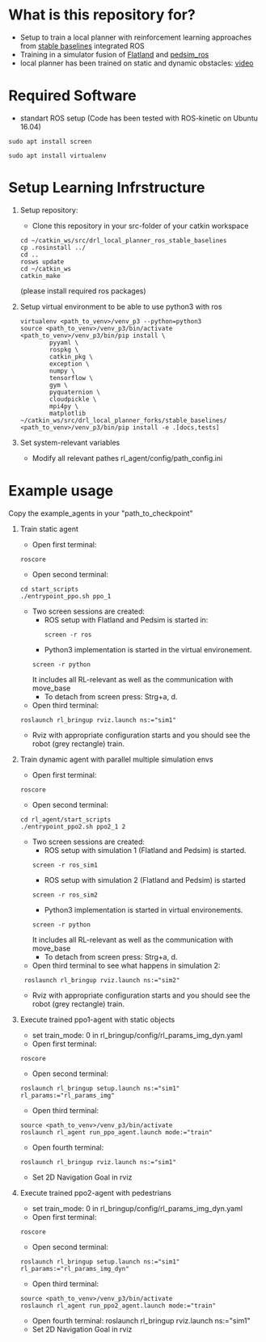 # What is this repository for?
* Setup to train a local planner with reinforcement learning approaches from [stable baselines](https://github.com/hill-a/stable-baselines) integrated ROS
* Training in a simulator fusion of [Flatland](https://github.com/avidbots/flatland) and [pedsim_ros](https://github.com/srl-freiburg/pedsim_ros)
* local planner has been trained on static and dynamic obstacles: [video](https://www.youtube.com/watch?v=laGrLaMaeT4)

# Required Software

* standart ROS setup (Code has been tested with ROS-kinetic on Ubuntu 16.04)
```
sudo apt install screen
```
```
sudo apt install virtualenv
```



# Setup Learning Infrstructure

1. Setup repository: 
    * Clone this repository in your src-folder of your catkin workspace
    ```
    cd ~/catkin_ws/src/drl_local_planner_ros_stable_baselines
    cp .rosinstall ../
    cd ..
    rosws update
    cd ~/catkin_ws
    catkin_make 
    ```
    (please install required ros packages)

2. Setup virtual environment to be able to use python3 with ros
    ```
    virtualenv <path_to_venv>/venv_p3 --python=python3
    source <path_to_venv>/venv_p3/bin/activate
    <path_to_venv>/venv_p3/bin/pip install \
            pyyaml \
            rospkg \
            catkin_pkg \
            exception \
            numpy \
            tensorflow \
            gym \
            pyquaternion \ 
            cloudpickle \
            mpi4py \
            matplotlib
    ~/catkin_ws/src/drl_local_planner_forks/stable_baselines/
    <path_to_venv>/venv_p3/bin/pip install -e .[docs,tests]
    ```
        
3. Set system-relevant variables 
    * Modify all relevant pathes rl_agent/config/path_config.ini


# Example usage

Copy the example_agents in your "path_to_checkpoint"

1. Train static agent
    * Open first terminal: 
    ```
    roscore
    ```
    * Open second terminal:
    ```
    cd start_scripts
    ./entrypoint_ppo.sh ppo_1
    ```
    * Two screen sessions are created:
        - ROS setup with Flatland and Pedsim is started in:
            ```
            screen -r ros
            ```
        -  Python3 implementation is started in the virtual environement. 
        ```
        screen -r python
        ```
        It includes all RL-relevant as well as the communication with move_base
        - To detach from screen press: Strg+a, d.
    * Open third terminal: 
    ```
    roslaunch rl_bringup rviz.launch ns:="sim1"
    ```
    * Rviz with appropriate configuration starts and you should see the robot (grey rectangle)
    train.
    
2. Train dynamic agent with parallel multiple simulation envs
    * Open first terminal: 
    ```
    roscore
    ```
    * Open second terminal:
    ```
    cd rl_agent/start_scripts
    ./entrypoint_ppo2.sh ppo2_1 2
    ```
    * Two screen sessions are created:
        - ROS setup with simulation 1 (Flatland and Pedsim) is started.
        ```
        screen -r ros_sim1
        ```
        - ROS setup with simulation 2 (Flatland and Pedsim) is started
        ```
        screen -r ros_sim2
        ```
        - Python3 implementation is started in virtual environements.
        ```
        screen -r python
        ```
        It includes all RL-relevant as well as the communication with move_base
        - To detach from screen press: Strg+a, d.
    * Open third terminal to see what happens in simulation 2:
    ```
     roslaunch rl_bringup rviz.launch ns:="sim2" 
    ```
     
    * Rviz with appropriate configuration starts and you should see the robot (grey rectangle)
    train.

3. Execute trained ppo1-agent with static objects
    * set train_mode: 0 in rl_bringup/config/rl_params_img_dyn.yaml
    * Open first terminal: 
    ```
    roscore
    ```
    * Open second terminal: 
    ```
    roslaunch rl_bringup setup.launch ns:="sim1" rl_params:="rl_params_img"
    ```
    * Open third terminal:
    ```
    source <path_to_venv>/venv_p3/bin/activate 
    roslaunch rl_agent run_ppo_agent.launch mode:="train"
    ```
    * Open fourth terminal: 
    ```
    roslaunch rl_bringup rviz.launch ns:="sim1"
    ```
    * Set 2D Navigation Goal in rviz

4. Execute trained ppo2-agent with pedestrians
    * set train_mode: 0 in rl_bringup/config/rl_params_img_dyn.yaml
    * Open first terminal: 
    ```
    roscore
    ```
    * Open second terminal: 
    ```
    roslaunch rl_bringup setup.launch ns:="sim1" 
    rl_params:="rl_params_img_dyn"
    ```
    * Open third terminal:
    ```
    source <path_to_venv>/venv_p3/bin/activate 
    roslaunch rl_agent run_ppo2_agent.launch mode:="train"
    ```
    * Open fourth terminal: roslaunch rl_bringup rviz.launch ns:="sim1"
    * Set 2D Navigation Goal in rviz
    
    
